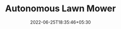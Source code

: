 ---
title: "Autonomous Lawn Mower"
date: 2022-06-25T18:35:46+05:30
draft: false
layout: "project_x"

description: "Mechatronic Modification to a Regular Lawn Mower" 
carousel:
  items: 1
  duration: 7000
  height: 35
  unit: "rem"
  images:
   - image: /images/projects/action_alm.gif
     caption: Autonomous Lawn Mower
   - image: /images/projects/remote_alm.gif
     caption: Controlling Lawn Mower through Remote
   - image: /images/projects/mech_alm.gif
     caption: Testing the Mechanical Structure
   - image: /images/projects/team_alm.jpeg
     caption: The Team
credits: "Members: Aryan Shah, Pallav Jain, Videh Patel"
# checkout:
#   links:
#     - icon: fab fa-github
#       url: https://github.com/videh25/3D-Simulation-of-Standard-Manipulators
content: |-
    
    Transformed a regular lawn mower to be self-navigable using PixHawk and ArduPilot Rover module. Searched and selected the electronic components, integrated them and installed them on the existing lawn mower.

---
